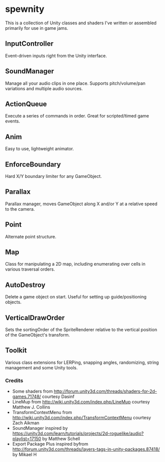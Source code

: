 # spewnity
This is a collection of Unity classes and shaders I've written or assembled primarily for use in game jams.
 
## InputController
Event-driven inputs right from the Unity interface.

## SoundManager
Manage all your audio clips in one place. Supports pitch/volume/pan variations and multiple audio sources.

## ActionQueue
Execute a series of commands in order. Great for scripted/timed game events.

## Anim
Easy to use, lightweight animator.

## EnforceBoundary
Hard X/Y boundary limiter for any GameObject.

## Parallax
Parallax manager, moves GameObject along X and/or Y at a relative speed to the camera.

## Point
Alternate point structure.

## Map
Class for manipulating a 2D map, including enumerating over cells in various traversal orders.

## AutoDestroy
Delete a game object on start. Useful for setting up guide/positioning objects.

## VerticalDrawOrder
Sets the sortingOrder of the SpriteRenderer relative to the vertical position of the GameObject's transform.

## Toolkit
Various class extensions for LERPing, snapping angles, randomizing, string management and some Unity tools.

### Credits
 - Some shaders from http://forum.unity3d.com/threads/shaders-for-2d-games.71748/ courtesy Dasinf
 - LineMup from http://wiki.unity3d.com/index.php/LineMup courtesy Matthew J. Collins
 - TransformContextMenu from http://wiki.unity3d.com/index.php/TransformContextMenu courtesy Zach Aikman
 - SoundManager inspired by https://unity3d.com/learn/tutorials/projects/2d-roguelike/audio?playlist=17150 by Matthew Schell
 - Export Package Plus inspired byfrom http://forum.unity3d.com/threads/layers-tags-in-unity-packages.87418/ by Mikael H


